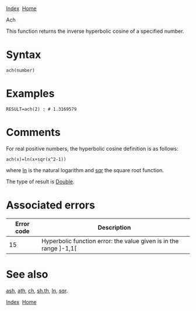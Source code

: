 [Index](index.html)  [Home](getting-started_home.html)

Ach

This function returns the inverse hyperbolic cosine of a specified number.

# Syntax

```
ach(number)
```

# Examples

```
RESULT=ach(2) : # 1.3169579
```

# Comments

For real positive numbers, the hyperbolic cosine definition is as follows:

```
ach(x)=ln(x+sqr(x^2-1))
```

  
where [ln](4gl_ln.html) is the natural logarithm and [sqr](4gl_sqr.html) the square root function.

The type of result is [Double](4gl_double.html).

# Associated errors

| Error code | Description |
| --- | --- |
| 15 | Hyperbolic function error: the value given is in the range ]-1,1[ |

# See also

[ash](4gl_ash.html), [ath](4gl_ath.html), [ch](4gl_ch.html), [sh](4gl_sh.html),[th](4gl_th.html), [ln](4gl_ln.html), [sqr](4gl_sqr.html).

  

[Index](index.html)  [Home](getting-started_home.html)